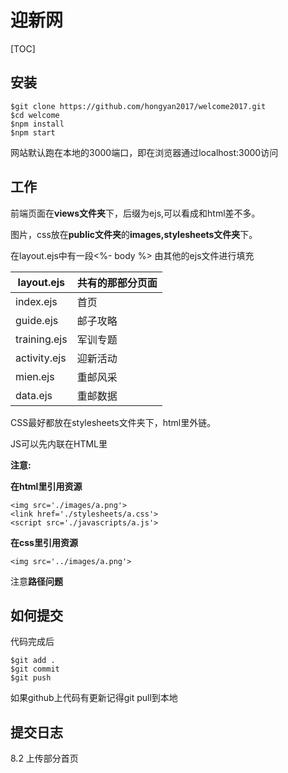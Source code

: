 # 迎新网

[TOC]

## 安装

```
$git clone https://github.com/hongyan2017/welcome2017.git
$cd welcome
$npm install
$npm start
```

网站默认跑在本地的3000端口，即在浏览器通过localhost:3000访问





## 工作

前端页面在**views文件夹**下，后缀为ejs,可以看成和html差不多。

图片，css放在**public文件夹**的**images,stylesheets文件夹**下。



在layout.ejs中有一段<%- body %> 由其他的ejs文件进行填充

| layout.ejs   | 共有的那部分页面 |
| ------------ | -------- |
| index.ejs    | 首页       |
| guide.ejs    | 邮子攻略     |
| training.ejs | 军训专题     |
| activity.ejs | 迎新活动     |
| mien.ejs     | 重邮风采     |
| data.ejs     | 重邮数据     |



CSS最好都放在stylesheets文件夹下，html里外链。

JS可以先内联在HTML里



**注意:**

 **在html里引用资源**

```
<img src='./images/a.png'>
<link href='./stylesheets/a.css'>
<script src='./javascripts/a.js'>
```



**在css里引用资源**

```
<img src='../images/a.png'>
```

注意**路径问题**

## 如何提交

代码完成后

```
$git add .
$git commit
$git push
```

如果github上代码有更新记得git pull到本地



## 提交日志



8.2 上传部分首页

